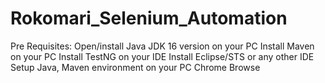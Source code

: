# Rokomari_Selenium_Automation

Pre Requisites:
Open/install Java JDK 16 version on your PC
Install Maven on your PC
Install TestNG on your IDE
Install Eclipse/STS or any other IDE
Setup Java, Maven environment on your PC
Chrome Browse
